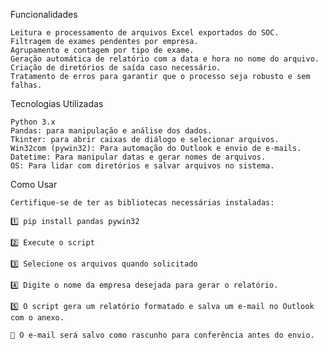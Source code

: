 Funcionalidades

	Leitura e processamento de arquivos Excel exportados do SOC.
	Filtragem de exames pendentes por empresa.
	Agrupamento e contagem por tipo de exame.
	Geração automática de relatório com a data e hora no nome do arquivo.
	Criação de diretórios de saída caso necessário.
	Tratamento de erros para garantir que o processo seja robusto e sem falhas.

Tecnologias Utilizadas

	Python 3.x
	Pandas: para manipulação e análise dos dados.
	Tkinter: para abrir caixas de diálogo e selecionar arquivos.
 	Win32com (pywin32): Para automação do Outlook e envio de e-mails.
  	Datetime: Para manipular datas e gerar nomes de arquivos.
   	OS: Para lidar com diretórios e salvar arquivos no sistema.
 
Como Usar

	Certifique-se de ter as bibliotecas necessárias instaladas:
 
 	1️⃣ pip install pandas pywin32
	
	2️⃣ Execute o script	
 	
 	3️⃣ Selecione os arquivos quando solicitado
  
	4️⃣ Digite o nome da empresa desejada para gerar o relatório.

	5️⃣ O script gera um relatório formatado e salva um e-mail no Outlook com o anexo.

	📩 O e-mail será salvo como rascunho para conferência antes do envio.
